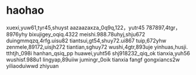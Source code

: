 # haohao
xuexi,yuw61,tyr45,shuyst
aazaazaxza_0q9q,122，yutr45
787897,4tgr，8976yhy
bixujigey_oqiq.4322
meishi.988.78uhyj,shju672
duingmmqzq,4rfg.uisu82
tiantsui,gt54,shuy72.ui867
tuip,672yhw
zenmele,89172,uisjh272
tiantian,sghuy72
wushi,4gtr,893uje
yinhuas,husji.
tthtjh_098i
hanhan_qsiq_pp
huawei,yuht56
shj918232_qiq_ok
tianxia,yuh56
wushisf.988u1
lingyap,89uiiw
jumingr_0oik
tianxia
fangf
gongxiancs2w
yiliaoduiwwd
zhiyuan
